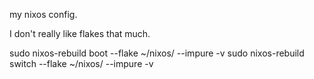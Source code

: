 my nixos config.


I don't really like flakes that much.

sudo nixos-rebuild boot --flake ~/nixos/ --impure -v
sudo nixos-rebuild switch --flake ~/nixos/ --impure -v
